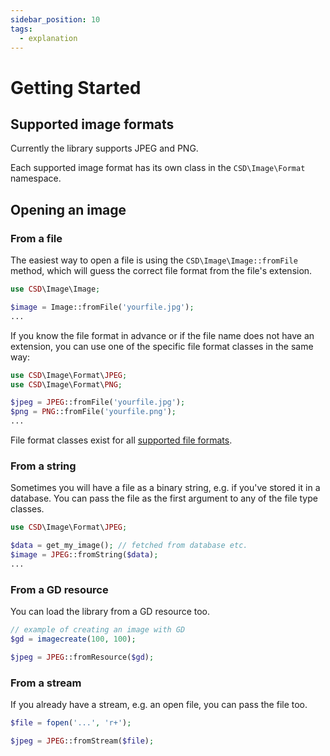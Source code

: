 ```yaml
---
sidebar_position: 10
tags:
  - explanation
---
```


# Getting Started

## Supported image formats

Currently the library supports JPEG and PNG.

Each supported image format has its own class in the `CSD\Image\Format` namespace.

## Opening an image

### From a file

The easiest way to open a file is using the `CSD\Image\Image::fromFile` method, which will guess the correct file format
from the file's extension.

```php
use CSD\Image\Image;

$image = Image::fromFile('yourfile.jpg');
...
```

If you know the file format in advance or if the file name does not have an extension, you can use one of the specific
file format classes in the same way:

```php
use CSD\Image\Format\JPEG;
use CSD\Image\Format\PNG;

$jpeg = JPEG::fromFile('yourfile.jpg');
$png = PNG::fromFile('yourfile.png');
...
```

File format classes exist for all [supported file formats](#supported-image-formats).

### From a string

Sometimes you will have a file as a binary string, e.g. if you've stored it in a database. You can pass the file as the
first argument to any of the file type classes.

```php
use CSD\Image\Format\JPEG;

$data = get_my_image(); // fetched from database etc.
$image = JPEG::fromString($data);
...
```

### From a GD resource

You can load the library from a GD resource too.

```php
// example of creating an image with GD
$gd = imagecreate(100, 100);

$jpeg = JPEG::fromResource($gd);
```

### From a stream

If you already have a stream, e.g. an open file, you can pass the file too.

```php
$file = fopen('...', 'r+');

$jpeg = JPEG::fromStream($file);
```
